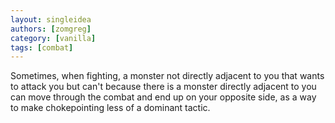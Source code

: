 ```yaml
---
layout: singleidea
authors: [zomgreg]
category: [vanilla]
tags: [combat]
---
```

Sometimes, when fighting, a monster not directly adjacent to you that wants to
attack you but can't because there is a monster directly adjacent to you can
move through the combat and end up on your opposite side, as a way to make
chokepointing less of a dominant tactic.
